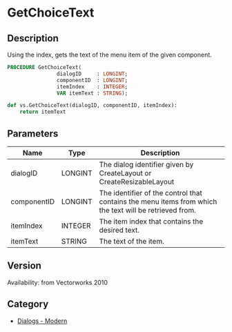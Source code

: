 # GetChoiceText

## Description
Using the index, gets the text of the menu item of the given component.

```pascal
PROCEDURE GetChoiceText(
				dialogID     : LONGINT;
				componentID  : LONGINT;
				itemIndex    : INTEGER;
				VAR itemText : STRING);
```

```python
def vs.GetChoiceText(dialogID, componentID, itemIndex):
    return itemText
```

## Parameters
|Name|Type|Description|
|---|---|---|
|dialogID|LONGINT|The dialog identifier given by CreateLayout or CreateResizableLayout|
|componentID|LONGINT|The identifier of the control that contains the menu items from which the text will be retrieved from.|
|itemIndex|INTEGER|The item index that contains the desired text.|
|itemText|STRING|The text of the item.|

## Version
Availability: from Vectorworks 2010

## Category
* [Dialogs - Modern](../Categories/Dialogs%20-%20Modern.md)
